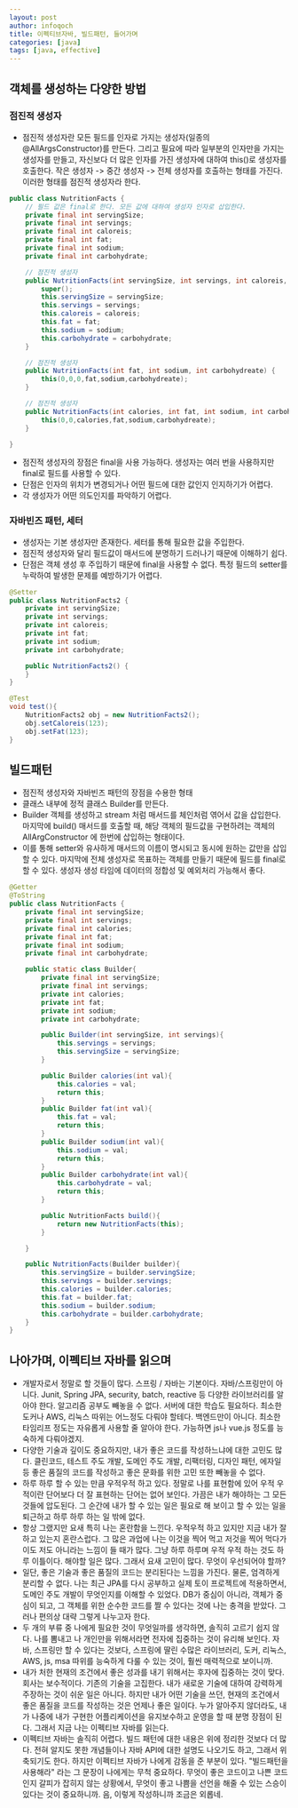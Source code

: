 ```yaml
---
layout: post
author: infoqoch
title: 이펙티브자바, 빌드패턴, 들어가며
categories: [java]
tags: [java, effective]
---
```


## 객체를 생성하는 다양한 방법
### 점진적 생성자
- 점진적 생성자란 모든 필드를 인자로 가지는 생성자(일종의 @AllArgsConstructor)를 만든다. 그리고 필요에 따라 일부분의 인자만을 가지는 생성자를 만들고, 자신보다 더 많은 인자를 가진 생성자에 대하여 this()로 생성자를 호출한다. 작은 생성자 -> 중간 생성자 -> 전체 생성자를 호출하는 형태를 가진다. 이러한 형태를 점진적 생성자라 한다.

```java
public class NutritionFacts {
    // 필드 값은 final로 한다. 모든 값에 대하여 생성자 인자로 삽입한다.
	private final int servingSize;
	private final int servings;
	private final int caloreis;
	private final int fat;
	private final int sodium;
	private final int carbohydrate;

	// 점진적 생성자
	public NutritionFacts(int servingSize, int servings, int caloreis, int fat, int sodium, int carbohydrate) {
		super();
		this.servingSize = servingSize;
		this.servings = servings;
		this.caloreis = caloreis;
		this.fat = fat;
		this.sodium = sodium;
		this.carbohydrate = carbohydrate;
	}

    // 점진적 생성자
	public NutritionFacts(int fat, int sodium, int carbohydreate) {
		this(0,0,0,fat,sodium,carbohydreate);
	}

    // 점진적 생성자
	public NutritionFacts(int calories, int fat, int sodium, int carbohydreate) {
		this(0,0,calories,fat,sodium,carbohydreate);
	}

}
```

- 점진적 생성자의 장점은 final을 사용 가능하다. 생성자는 여러 번을 사용하지만 final로 필드를 사용할 수 있다.
- 단점은 인자의 위치가 변경되거나 어떤 필드에 대한 값인지 인지하기가 어렵다. 
- 각 생성자가 어떤 의도인지를 파악하기 어렵다.

### 자바빈즈 패턴, 세터
- 생성자는 기본 생성자만 존재한다. 세터를 통해 필요한 값을 주입한다.
- 점진적 생성자와 달리 필드값이 매서드에 분명하기 드러나기 때문에 이해하기 쉽다.
- 단점은 객체 생성 후 주입하기 때문에 final을 사용할 수 없다. 특정 필드의 setter를 누락하여 발생한 문제를 예방하기가 어렵다. 

```java
@Setter
public class NutritionFacts2 {
	private int servingSize;
	private int servings;
	private int caloreis;
	private int fat;
	private int sodium;
	private int carbohydrate;

	public NutritionFacts2() {
	}
}
```

```java
@Test
void test(){
    NutritionFacts2 obj = new NutritionFacts2();
    obj.setCaloreis(123);
    obj.setFat(123);
}
```

## 빌드패턴
- 점진적 생성자와 자바빈즈 패턴의 장점을 수용한 형태
- 클래스 내부에 정적 클래스 Builder를 만든다.
- Builder 객체를 생성하고 stream 처럼 매서드를 체인처럼 엮어서 값을 삽입한다. 마지막에 build() 매서드를 호출할 때, 해당 객체의 필드값을 구현하려는 객체의 AllArgConstructor 에 한번에 삽입하는 형태이다. 
- 이를 통해 setter와 유사하게 매서드의 이름이 명시되고 동시에 원하는 값만을 삽입할 수 있다. 마지막에 전체 생성자로 목표하는 객체를 만들기 때문에 필드를 final로 할 수 있다. 생성자 생성 타임에 데이터의 정합성 및 예외처리 가능해서 좋다.

```java
@Getter
@ToString
public class NutritionFacts {
    private final int servingSize;
    private final int servings;
    private final int calories;
    private final int fat;
    private final int sodium;
    private final int carbohydrate;

    public static class Builder{
        private final int servingSize;
        private final int servings;
        private int calories;
        private int fat;
        private int sodium;
        private int carbohydrate;

        public Builder(int servingSize, int servings){
            this.servings = servings;
            this.servingSize = servingSize;
        }

        public Builder calories(int val){
            this.calories = val;
            return this;
        }
        public Builder fat(int val){
            this.fat = val;
            return this;
        }
        public Builder sodium(int val){
            this.sodium = val;
            return this;
        }
        public Builder carbohydrate(int val){
            this.carbohydrate = val;
            return this;
        }

        public NutritionFacts build(){
            return new NutritionFacts(this);
        }

    }

    public NutritionFacts(Builder builder){
        this.servingSize = builder.servingSize;
        this.servings = builder.servings;
        this.calories = builder.calories;
        this.fat = builder.fat;
        this.sodium = builder.sodium;
        this.carbohydrate = builder.carbohydrate;
    }
}
```



## 나아가며, 이펙티브 자바를 읽으며
- 개발자로서 정말로 할 것들이 많다. 스프링 / 자바는 기본이다. 자바/스프링만이 아니다. Junit, Spring JPA, security, batch, reactive 등 다양한 라이브러리를 알아야 한다. 알고리즘 공부도 빼놓을 수 없다. 서버에 대한 학습도 필요하다. 최소한 도커나 AWS, 리눅스 따위는 어느정도 다뤄야 할테다. 백엔드만이 아니다. 최소한 타임리프 정도는 자유롭게 사용할 줄 알아야 한다. 가능하면 js나 vue.js 정도를 능숙하게 다뤄야겠지.
- 다양한 기술과 깊이도 중요하지만, 내가 좋은 코드를 작성하느냐에 대한 고민도 많다. 클린코드, 테스트 주도 개발, 도메인 주도 개발, 리팩터링, 디자인 패턴, 에자일 등 좋은 품질의 코드를 작성하고 좋은 문화를 위한 고민 또한 빼놓을 수 없다. 
- 하루 하루 할 수 있는 만큼 우적우적 하고 있다. 정말로 나를 표현함에 있어 우적 우적이란 단어보다 더 잘 표현하는 단어는 없어 보인다. 가끔은 내가 해야하는 그 모든 것들에 압도된다. 그 순간에 내가 할 수 있는 일은 필요로 해 보이고 할 수 있는 일을 퇴근하고 하루 하루 하는 일 밖에 없다. 
- 항상 그랬지만 요새 특히 나는 혼란함을 느낀다. 우적우적 하고 있지만 지금 내가 잘하고 있는지 혼란스럽다. 그 많은 과업에 나는 이것을 찍어 먹고 저것을 찍어 먹다가 이도 저도 아니라는 느낌이 들 때가 많다. 그냥 하루 하루며 우적 우적 하는 것도 하루 이틀이다.  해야할 일은 많다. 그래서 요새 고민이 많다. 무엇이 우선되어야 할까?
- 일단, 좋은 기술과 좋은 품질의 코드는 분리된다는 느낌을 가진다. 물론, 엄격하게 분리할 수 없다. 나는 최근 JPA를 다시 공부하고 실제 토이 프로젝트에 적용하면서, 도메인 주도 개발이 무엇인지를 이해할 수 있었다. DB가 중심이 아니라, 객체가 중심이 되고, 그 객체를 위한 순수한 코드를 짤 수 있다는 것에 나는 충격을 받았다. 그러나 편의상 대략 그렇게 나누고자 한다. 
- 두 개의 부류 중 나에게 필요한 것이 무엇일까를 생각하면, 솔직히 고르기 쉽지 않다. 나를 뽐내고 나 개인만을 위해서라면 전자에 집중하는 것이 유리해 보인다. 자바, 스프링만 할 수 있다는 것보다, 스프링에 딸린 수많은 라이브러리, 도커, 리눅스, AWS, js, msa 따위를 능숙하게 다룰 수 있는 것이, 훨씬 매력적으로 보이니까.
- 내가 처한 현재의 조건에서 좋은 성과를 내기 위해서는 후자에 집중하는 것이 맞다. 회사는 보수적이다. 기존의 기술을 고집한다. 내가 새로운 기술에 대하여 강력하게 주장하는 것이 쉬운 일은 아니다. 하지만 내가 어떤 기술을 쓰던, 현재의 조건에서 좋은 품질을 코드를 작성하는 것은 언제나 좋은 일이다. 누가 알아주지 않더라도, 내가 나중에 내가 구현한 어플리케이션을 유지보수하고 운영을 할 때 분명 장점이 된다. 그래서 지금 나는 이펙티브 자바를 읽는다. 
- 이펙티브 자바는 솔직히 어렵다. 빌드 패턴에 대한 내용은 위에 정리한 것보다 더 많다. 전혀 알지도 못한 개념들이나 자바 API에 대한 설명도 나오기도 하고, 그래서 위축되기도 한다. 하지만 이펙티브 자바가 나에게 감동을 준 부분이 있다. "빌드패턴을 사용해라" 라는 그 문장이 나에게는 무척 중요하다. 무엇이 좋은 코드이고 나쁜 코드인지 갈피가 잡히지 않는 상황에서, 무엇이 좋고 나쁨을 선언을 해줄 수 있는 스승이 있다는 것이 중요하니까. 음, 이렇게 작성하니까 조금은 외롭네. 